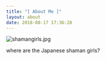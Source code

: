 ```yaml
---
title: "[ About Me ]"
layout: about
date: 2018-08-17 17:36:28
---
```


![shamangirls.jpg](/intro/shamangirls.jpg)

where are the Japanese shaman girls?